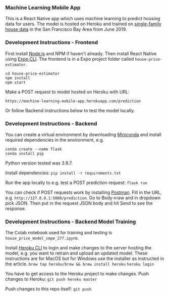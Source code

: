 ### Machine Learning Mobile App

This is a React Native app which uses machine learning to predict housing data for users.
The model is hosted on Heroku and trained on [single-family house data](https://github.com/mboles01/Realestate) in the San Francisco Bay Area from June 2019.

### Development Instructions - Frontend
First install [Node.js](https://docs.npmjs.com/downloading-and-installing-node-js-and-npm) and NPM if haven't already. 
Then install React Native using [Expo CLI](https://archive.reactnative.dev/docs/getting-started).
The frontend is in a Expo project folder called `house-price-estimator`.
```
cd house-price-estimator
npm install
npm start
```
Make a POST request to model hosted on Heroku with URL:
```
https://machine-learning-mobile-app.herokuapp.com/prediction
```
Or follow Backend instructions below to test the model locally.

### Development Instructions - Backend
You can create a virtual environment by downloading [Miniconda](https://docs.conda.io/en/latest/miniconda.html) and install required dependencies in the environment, e.g.
```
conda create --name flask
conda install pip
```
Python version tested was 3.9.7.

Install dependencies:
`pip install -r requirements.txt`

Run the app locally to e.g. test a POST prediction request:
`flask run`

You can check if POST requests work by installing [Postman](https://www.postman.com/).
Fill in the URL, e.g. `http://127.0.0.1:5000/prediction`. Go to Body->raw and in dropdown pick JSON. Then put in the request JSON body and hit Send to see the response.

### Development Instructions - Backend Model Training
The Colab notebook used for training and testing is `house_price_model_cmpe_277.ipynb`.

Install [Heroku CLI](https://devcenter.heroku.com/articles/heroku-cli) to login and make changes to the server hosting the model, e.g. you want to retrain and upload an updated model. These instructions are for MacOS but for Windows use the installer as instructed in the article.
`brew tap heroku/brew && brew install heroku`
`heroku login`

You have to get access to the Heroku project to make changes. Push changes to Heroku:
`git push heroku master`

Push changes to this repo itself:
`git push`